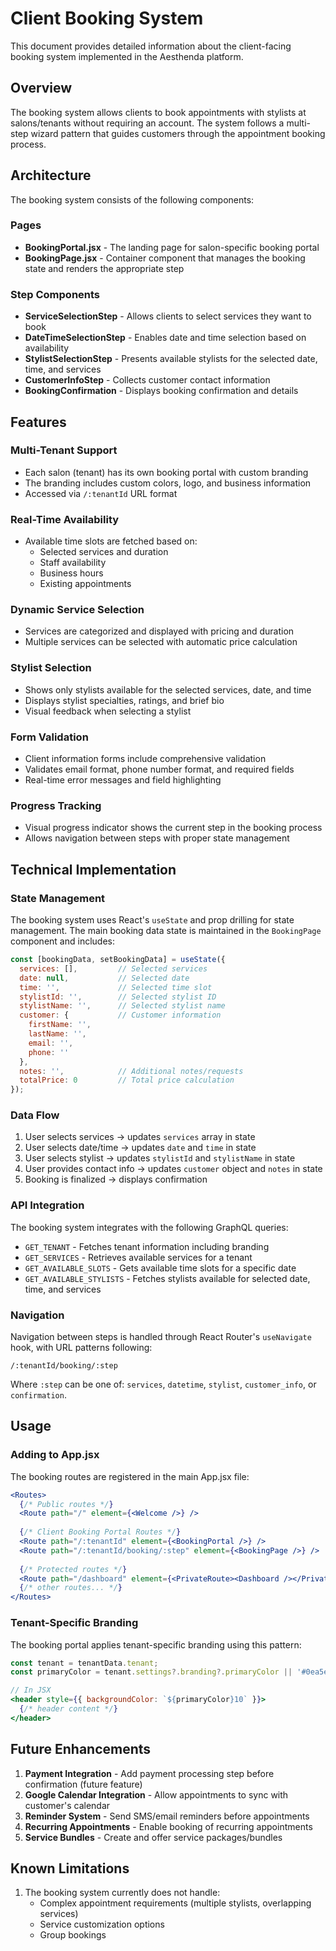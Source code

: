 # Client Booking System

This document provides detailed information about the client-facing booking system implemented in the Aesthenda platform.

## Overview

The booking system allows clients to book appointments with stylists at salons/tenants without requiring an account. The system follows a multi-step wizard pattern that guides customers through the appointment booking process.

## Architecture

The booking system consists of the following components:

### Pages
- **BookingPortal.jsx** - The landing page for salon-specific booking portal
- **BookingPage.jsx** - Container component that manages the booking state and renders the appropriate step

### Step Components
- **ServiceSelectionStep** - Allows clients to select services they want to book
- **DateTimeSelectionStep** - Enables date and time selection based on availability
- **StylistSelectionStep** - Presents available stylists for the selected date, time, and services
- **CustomerInfoStep** - Collects customer contact information
- **BookingConfirmation** - Displays booking confirmation and details

## Features

### Multi-Tenant Support
- Each salon (tenant) has its own booking portal with custom branding
- The branding includes custom colors, logo, and business information
- Accessed via `/:tenantId` URL format

### Real-Time Availability
- Available time slots are fetched based on:
  - Selected services and duration
  - Staff availability
  - Business hours
  - Existing appointments

### Dynamic Service Selection
- Services are categorized and displayed with pricing and duration
- Multiple services can be selected with automatic price calculation

### Stylist Selection
- Shows only stylists available for the selected services, date, and time
- Displays stylist specialties, ratings, and brief bio
- Visual feedback when selecting a stylist

### Form Validation
- Client information forms include comprehensive validation
- Validates email format, phone number format, and required fields
- Real-time error messages and field highlighting

### Progress Tracking
- Visual progress indicator shows the current step in the booking process
- Allows navigation between steps with proper state management

## Technical Implementation

### State Management
The booking system uses React's `useState` and prop drilling for state management. The main booking data state is maintained in the `BookingPage` component and includes:

```jsx
const [bookingData, setBookingData] = useState({
  services: [],         // Selected services
  date: null,           // Selected date
  time: '',             // Selected time slot
  stylistId: '',        // Selected stylist ID
  stylistName: '',      // Selected stylist name
  customer: {           // Customer information
    firstName: '',
    lastName: '',
    email: '',
    phone: ''
  },
  notes: '',            // Additional notes/requests
  totalPrice: 0         // Total price calculation
});
```

### Data Flow
1. User selects services → updates `services` array in state
2. User selects date/time → updates `date` and `time` in state
3. User selects stylist → updates `stylistId` and `stylistName` in state
4. User provides contact info → updates `customer` object and `notes` in state
5. Booking is finalized → displays confirmation

### API Integration
The booking system integrates with the following GraphQL queries:

- `GET_TENANT` - Fetches tenant information including branding
- `GET_SERVICES` - Retrieves available services for a tenant
- `GET_AVAILABLE_SLOTS` - Gets available time slots for a specific date
- `GET_AVAILABLE_STYLISTS` - Fetches stylists available for selected date, time, and services

### Navigation
Navigation between steps is handled through React Router's `useNavigate` hook, with URL patterns following:

```
/:tenantId/booking/:step
```

Where `:step` can be one of: `services`, `datetime`, `stylist`, `customer_info`, or `confirmation`.

## Usage

### Adding to App.jsx
The booking routes are registered in the main App.jsx file:

```jsx
<Routes>
  {/* Public routes */}
  <Route path="/" element={<Welcome />} />
  
  {/* Client Booking Portal Routes */}
  <Route path="/:tenantId" element={<BookingPortal />} />
  <Route path="/:tenantId/booking/:step" element={<BookingPage />} />
  
  {/* Protected routes */}
  <Route path="/dashboard" element={<PrivateRoute><Dashboard /></PrivateRoute>} />
  {/* other routes... */}
</Routes>
```

### Tenant-Specific Branding
The booking portal applies tenant-specific branding using this pattern:

```jsx
const tenant = tenantData.tenant;
const primaryColor = tenant.settings?.branding?.primaryColor || '#0ea5e9';

// In JSX
<header style={{ backgroundColor: `${primaryColor}10` }}>
  {/* header content */}
</header>
```

## Future Enhancements

1. **Payment Integration** - Add payment processing step before confirmation (future feature)
2. **Google Calendar Integration** - Allow appointments to sync with customer's calendar
3. **Reminder System** - Send SMS/email reminders before appointments
4. **Recurring Appointments** - Enable booking of recurring appointments
5. **Service Bundles** - Create and offer service packages/bundles

## Known Limitations

1. The booking system currently does not handle:
   - Complex appointment requirements (multiple stylists, overlapping services)
   - Service customization options
   - Group bookings 